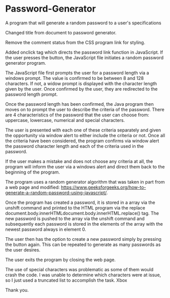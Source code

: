 # Password-Generator
A program that will generate a random password to a user's specifications

Changed title from document to password generator.

Remove the comment status from the CSS program link for styling.

Added onclick tag which directs the password link function in JavaScript. If the user presses the button, the JavaScript file initiates a random password generator program.

The JavaScript file first prompts the user for a password length via a windows prompt. The value is confirmed to be between 8 and 128 characters. If not, a widow prompt is displayed with the character length given by the user. Once confirmed by the user, they are redirected to the password length prompt.

Once the password length has been confirmed, the Java program then moves on to prompt the user to describe the criteria of the password. There are 4 characteristics of the password that the user can choose from: uppercase, lowercase, numerical and special characters.

The user is presented with each one of these criteria separately and given the opportunity via window alert to either include the criteria or not. Once all the criteria have been considered, the program confirms via window alert the password character length and each of the criteria used in the password.

If the user makes a mistake and does not choose any criteria at all, the program will inform the user via a windows alert and direct them back to the beginning of the program.

The program uses a random generator algorithm that was taken in part from a web page and modified: https://www.geeksforgeeks.org/how-to-generate-a-random-password-using-javascript/.

Once the program has created a password, it is stored in a array via the unshift command and printed to the HTML program via the replace document.body.innerHTMLdocument.body.innerHTML.replace() tag. The new password is pushed to the array via the unshift command and subsequently each password is stored in the elements of the array with the newest password always in element 0.

The user then has the option to create a new password simply by pressing the button again. This can be repeated to generate as many passwords as the user desires. 

The user exits the program by closing the web page.

The use of special characters was problematic as some of them would crash the code. I was unable to determine which characters were at issue, so I just used a truncated list to accomplish the task. Xbox

Thank you.






